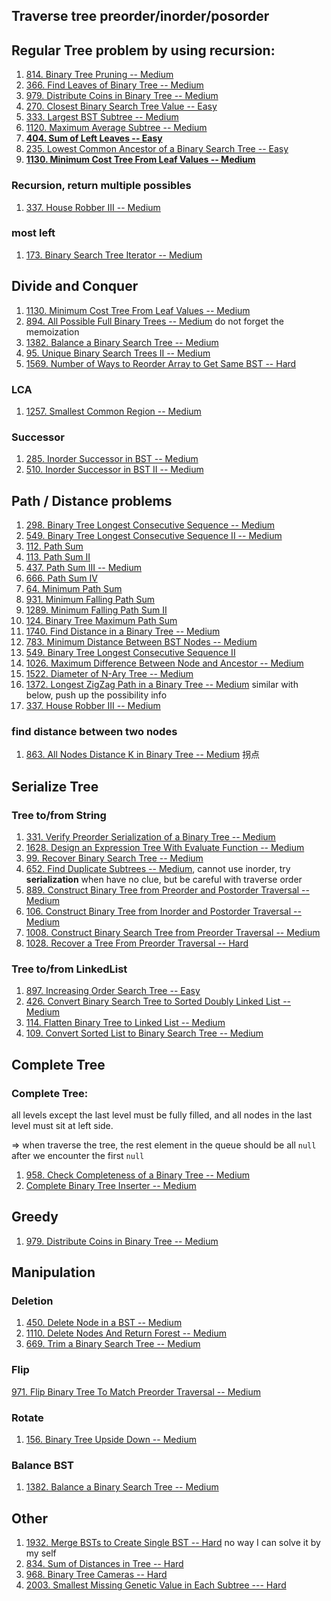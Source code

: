 ## Traverse tree preorder/inorder/posorder



## Regular Tree problem by using recursion:

1. [814. Binary Tree Pruning -- Medium](https://leetcode.com/problems/binary-tree-pruning/)
2. [366. Find Leaves of Binary Tree -- Medium](https://leetcode.com/problems/find-leaves-of-binary-tree/)
3. [979. Distribute Coins in Binary Tree -- Medium](https://leetcode.com/problems/distribute-coins-in-binary-tree/)
3. [270. Closest Binary Search Tree Value -- Easy](https://leetcode.com/problems/closest-binary-search-tree-value/)
3. [333. Largest BST Subtree -- Medium](https://leetcode.com/problems/largest-bst-subtree/)
3. [1120. Maximum Average Subtree -- Medium ](https://leetcode.com/problems/maximum-average-subtree/)
3. **[404. Sum of Left Leaves -- Easy](https://leetcode.com/problems/sum-of-left-leaves)**
3. [235. Lowest Common Ancestor of a Binary Search Tree -- Easy](https://leetcode.com/problems/lowest-common-ancestor-of-a-binary-search-tree/)
3. **[1130. Minimum Cost Tree From Leaf Values -- Medium](https://leetcode.com/problems/minimum-cost-tree-from-leaf-values)**

### Recursion, return multiple possibles

1. [337. House Robber III --  Medium](https://leetcode.com/problems/house-robber-iii/)

### most left

1. [173. Binary Search Tree Iterator -- Medium](https://leetcode.com/problems/binary-search-tree-iterator/)



## Divide and Conquer

1. [1130. Minimum Cost Tree From Leaf Values -- Medium](https://leetcode.com/problems/minimum-cost-tree-from-leaf-values/)
2. [894. All Possible Full Binary Trees -- Medium](https://leetcode.com/problems/all-possible-full-binary-trees/) do not forget the memoization
3. [1382. Balance a Binary Search Tree -- Medium](https://leetcode.com/problems/balance-a-binary-search-tree/)
4. [95. Unique Binary Search Trees II -- Medium](https://leetcode.com/problems/unique-binary-search-trees-ii/)
4. [1569. Number of Ways to Reorder Array to Get Same BST -- Hard](https://leetcode.com/problems/number-of-ways-to-reorder-array-to-get-same-bst/)

### LCA

1. [1257. Smallest Common Region -- Medium](https://leetcode.com/problems/smallest-common-region/)

### Successor

1. [285. Inorder Successor in BST -- Medium](https://leetcode.com/problems/inorder-successor-in-bst)
2. [510. Inorder Successor in BST II -- Medium](https://leetcode.com/problems/inorder-successor-in-bst-ii/)



## Path / Distance problems

1. [298. Binary Tree Longest Consecutive Sequence -- Medium](https://leetcode.com/problems/binary-tree-longest-consecutive-sequence/)
2. [549. Binary Tree Longest Consecutive Sequence II -- Medium](https://leetcode.com/problems/binary-tree-longest-consecutive-sequence-ii/) 
3. [112. Path Sum](https://leetcode.com/problems/path-sum)
4. [113. Path Sum II](https://leetcode.com/problems/path-sum-ii)
5. [437. Path Sum III -- Medium](https://leetcode.com/problems/path-sum-iii)
6. [666. Path Sum IV](https://leetcode.com/problems/path-sum-iv)
7. [64. Minimum Path Sum](https://leetcode.com/problems/minimum-path-sum)
8. [931. Minimum Falling Path Sum](https://leetcode.com/problems/minimum-falling-path-sum)
9. [1289. Minimum Falling Path Sum II](https://leetcode.com/problems/minimum-falling-path-sum-ii)
10. [124. Binary Tree Maximum Path Sum](https://leetcode.com/problems/binary-tree-maximum-path-sum)
11. [1740. Find Distance in a Binary Tree -- Medium](https://leetcode.com/problems/find-distance-in-a-binary-tree)
12. [783. Minimum Distance Between BST Nodes -- Medium](https://leetcode.com/problems/minimum-distance-between-bst-nodes)
12. [549. Binary Tree Longest Consecutive Sequence II](https://leetcode.com/problems/binary-tree-longest-consecutive-sequence-ii/)
12. [1026. Maximum Difference Between Node and Ancestor -- Medium](https://leetcode.com/problems/maximum-difference-between-node-and-ancestor/)
12. [1522. Diameter of N-Ary Tree -- Medium](https://leetcode.com/problems/diameter-of-n-ary-tree/)
12. [1372. Longest ZigZag Path in a Binary Tree -- Medium](https://leetcode.com/problems/longest-zigzag-path-in-a-binary-tree/) similar with below, push up the possibility info
12. [337. House Robber III -- Medium](https://leetcode.com/problems/house-robber-iii)

### find distance between two nodes

1. [863. All Nodes Distance K in Binary Tree -- Medium](https://leetcode.com/problems/all-nodes-distance-k-in-binary-tree/) 拐点



## Serialize Tree

### Tree  to/from String

1. [331. Verify Preorder Serialization of a Binary Tree -- Medium](https://leetcode.com/problems/verify-preorder-serialization-of-a-binary-tree)
1. [1628. Design an Expression Tree With Evaluate Function -- Medium](https://leetcode.com/problems/design-an-expression-tree-with-evaluate-function/)
1. [99. Recover Binary Search Tree -- Medium](https://leetcode.com/problems/recover-binary-search-tree/)
1. [652. Find Duplicate Subtrees -- Medium](https://leetcode.com/problems/find-duplicate-subtrees/), cannot use inorder, try **serialization** when have no clue, but be careful with traverse order
1. [889. Construct Binary Tree from Preorder and Postorder Traversal -- Medium](https://leetcode.com/problems/construct-binary-tree-from-preorder-and-postorder-traversal/)
1. [106. Construct Binary Tree from Inorder and Postorder Traversal -- Medium](https://leetcode.com/problems/construct-binary-tree-from-inorder-and-postorder-traversal/)
1. [1008. Construct Binary Search Tree from Preorder Traversal -- Medium](https://leetcode.com/problems/construct-binary-search-tree-from-preorder-traversal/)
1. [1028. Recover a Tree From Preorder Traversal -- Hard](https://leetcode.com/problems/recover-a-tree-from-preorder-traversal/)

### Tree to/from LinkedList

1. [897. Increasing Order Search Tree -- Easy](https://leetcode.com/problems/increasing-order-search-tree/)
2. [426. Convert Binary Search Tree to Sorted Doubly Linked List -- Medium](https://leetcode.com/problems/convert-binary-search-tree-to-sorted-doubly-linked-list/)
2. [114. Flatten Binary Tree to Linked List -- Medium](https://leetcode.com/problems/flatten-binary-tree-to-linked-list/)
2. [109. Convert Sorted List to Binary Search Tree -- Medium](https://leetcode.com/problems/convert-sorted-list-to-binary-search-tree/)

 

## Complete Tree

### Complete Tree: 

all levels except the last level must be fully filled, and all nodes in the last level must sit at left side.

=> when traverse the tree, the rest element in the queue should be all `null` after we encounter the first `null`

1. [958. Check Completeness of a Binary Tree -- Medium](https://leetcode.com/problems/check-completeness-of-a-binary-tree)
1.  [Complete Binary Tree Inserter -- Medium](https://leetcode.com/problems/complete-binary-tree-inserter)



## Greedy

1. [979. Distribute Coins in Binary Tree -- Medium](https://leetcode.com/problems/distribute-coins-in-binary-tree/)



## Manipulation

### Deletion

1. [450. Delete Node in a BST -- Medium](https://leetcode.com/problems/delete-node-in-a-bst/)
1. [1110. Delete Nodes And Return Forest -- Medium](https://leetcode.com/problems/delete-nodes-and-return-forest/)
1. [669. Trim a Binary Search Tree -- Medium](https://leetcode.com/problems/trim-a-binary-search-tree)

### Flip

[971. Flip Binary Tree To Match Preorder Traversal -- Medium](https://leetcode.com/problems/flip-binary-tree-to-match-preorder-traversal/)



### Rotate

1. [156. Binary Tree Upside Down -- Medium](https://leetcode.com/problems/binary-tree-upside-down/)

### Balance BST

1. [1382. Balance a Binary Search Tree -- Medium](https://leetcode.com/problems/balance-a-binary-search-tree/)

## Other

1. [1932. Merge BSTs to Create Single BST -- Hard](https://leetcode.com/problems/merge-bsts-to-create-single-bst/) no way I can solve it by my self
2. [834. Sum of Distances in Tree -- Hard](https://leetcode.com/problems/sum-of-distances-in-tree/)
3. [968. Binary Tree Cameras -- Hard](https://leetcode.com/problems/binary-tree-cameras/)
3. [2003. Smallest Missing Genetic Value in Each Subtree --- Hard](https://leetcode.com/problems/smallest-missing-genetic-value-in-each-subtree/)

